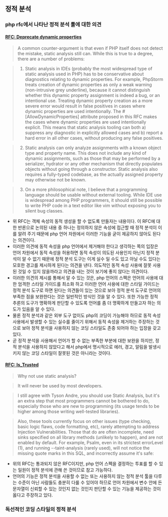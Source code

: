 ## 정적 분석

### php rfc에서 나타난 정적 분석 툴에 대한 의견

#### [RFC: Deprecate dynamic properties](https://wiki.php.net/rfc/deprecate_dynamic_properties)
> A common counter-argument is that even if PHP itself does not detect the mistake, static analysis still can. While this is true to a degree, there are a number of problems:

> 1. Static analysis in IDEs (probably the most widespread type of static analysis used in PHP) has to be conservative about diagnostics relating to dynamic properties. For example, PhpStorm treats creation of dynamic properties as only a weak warning (non-intrusive grey underline), because it cannot distinguish whether this dynamic property assignment is indeed a bug, or an intentional use. Treating dynamic property creation as a more severe error would result in false positives in cases where dynamic properties are used intentionally. The #[AllowDynamicProperties] attribute proposed in this RFC makes the cases where dynamic properties are used intentionally explicit. This means that static analysis tooling can both
> a) suppress any diagnostic in explicitly allowed cases and
> b) report a hard error in all other cases, without producing any false positives.

> 2. Static analysis can only analyze assignments with a known object type and property name. This does not include any kind of dynamic assignments, such as those that may be performed by a serializer, hydrator or any other mechanism that directly populates objects without going through a constructor. Static analysis also requires a fully-typed codebase, as the actually assigned property may otherwise not be known.

> 3. On a more philosophical note, I believe that a programming language should be usable without external tooling. While IDE use is widespread among PHP programmers, it should still be possible to write PHP code in a text editor like vim without exposing you to silent bug classes.

- 위 RFC는 객체 속성의 동적 생성을 할 수 없도록 만들자는 내용이다. 이 RFC에 대한 반론으로 논의된 내용 중 하나는 정의하지 않은 속성에 접근할 때 정적 분석이 이를 알려 주기 때문에 php 언어 차원에서 이러한 기능을 굳이 제공하지 않아도 된다는 의견이다.
- 이러한 의견에 동적 속성을 php 언어에서 제거해야 한다고 생각하는 쪽의 입장은 언어 차원에서 동적 속성을 허용하면 동적 속성이 의도된 사용인지 아닌지 정적 분석이 알 수 없기 때문에 정적 분석 도구는 이게 실수 일 수도 있고 아닐 수도 있다는 모호한 경고를 제시하게 된다는 의견을 낸다. 의도적인 동적 속성 사용에 잘못 사용된 것일 수 있지 않을까라고 의견을 내는 것이 보기에 좋지 않다는 의견이다.
- 이러한 의견의 제시를 통해서 알 수 있는 것은, php 언어의 스팩은 언어의 사용에 대한 엄격한 스타일 가이드를 최소화 하고 이러한 언어 사용에 대한 스타일 가이드는 정적 분석 도구로 하면 된다는 의견들이 있는 것으로 보아 정적 분석 도구로 언어의 부족한 점을 보완한다는 것은 일반적인 방식인 것을 알 수 있다. 또한 가능한 정적 추론의 도구가 명확하게 판단할 수 있도록 언어를 좀 더 명확하게 만들고자 하는 의도가 있음을 알 수 있다.
- 물론 정적 분석과 같은 외부 도구 없이도 php의 코딩이 가능해야 하므로 동적 속성 사용에서 발생할 수 있는 실수를 줄이기 위해서 동적 속성을 제거하는 주장하는 것으로 보아 정적 분석을 사용하지 않는 코딩 스타일도 존중 되어야 하는 입장을 갖고 있다.
- 곧 정적 분석을 사용해서 언어가 할 수 없는 부족한 부분에 대한 보완을 하지만, 정적 분석을 사용하지 않았다고 해서 php에서 명시적으로 에러, 경고, 알림을 발생시키지 않는 코딩 스타일이 잘못된 것은 아니라는 것이다.

#### [RFC: Is_Trusted](https://wiki.php.net/rfc/is_trusted#static_analysis)
> Why not use static analysis?

> It will never be used by most developers.

> I still agree with Tyson Andre, you should use Static Analysis, but it's an extra step that most programmers cannot be bothered to do, especially those who are new to programming (its usage tends to be higher among those writing well-tested libraries).

> Also, these tools currently focus on other issues (type checking, basic logic flaws, code formatting, etc), rarely attempting to address Injection Vulnerabilities. Those that do are often incomplete, need sinks specified on all library methods (unlikely to happen), and are not enabled by default. For example, Psalm, even in its strictest errorLevel (1), and running --taint-analysis (rarely used), will not notice the missing quote marks in this SQL, and incorrectly assume it's safe:

- 위의 RFC는 통과되지 않은 RFC이지만, php 언어 스펙을 결정하는 투표를 할 수 있는 일원이 정적 분석에 관해 쓴 것이므로 참고 가능하다.
- 언어의 기능은 정적 분석을 사용할 수 없는 또는 사용하지 않는 정적 분석 툴을 다루는 수준이 아닌 사람들도 충분히 다룰 수 있어야 하므로 언어 차원에서 변수 안에 든 문자열이 신뢰할 수 있는 것인지 없는 것인지 판단할 수 있는 기능을 제공하는 것이 옳다고 주장하고 있다.

### 독선적인 코딩 스타일의 정적 분석



